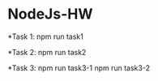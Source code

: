 # NodeJs-HW

*Task 1: npm run task1

*Task 2: npm run task2

*Task 3: npm run task3-1
         npm run task3-2

